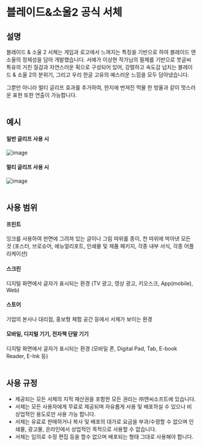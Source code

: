 # 블레이드&소울2 공식 서체

## 설명

블레이드 & 소울 2 서체는 게임과 로고에서 느껴지는 특징을 기반으로 하여 블레이드 앤 소울의 정체성을 담아 개발했습니다.
서예가 이상현 작가님의 필체를 기반으로 붓글씨 특유의 거친 질감과 자연스러운 획으로 구성되어 있어,
강렬하고 속도감 넘치는 블레이드 & 소울 2의 분위기, 그리고 우리 한글 고유의 예스러운 느낌을 모두 담아냈습니다.

그뿐만 아니라 멀티 글리프 효과를 추가하여, 한지에 번져진 먹물 한 방울과 같이 멋스러운 표현 또한 연출이 가능합니다.
<br>
<br>

## 예시
#### 일반 글리프 사용 시
![image](https://user-images.githubusercontent.com/30710021/206647698-0a114ac3-5bc3-4e7f-bab8-e3a4d65bd42a.png)
#### 멀티 글리프 사용 시
![image](https://user-images.githubusercontent.com/30710021/206647783-4f8bc495-d22b-4751-ae20-800c5688680a.png)
<br> 
<br>

## 사용 범위 
#### 프린트
잉크를 사용하여 판면에 그려져 있는 글이나 그림 따위를 종이, 천 따위에 박아낸 모든 것
(포스터, 브로슈어, 에뉴얼리포트, 인쇄물 및 제품 패키지, 각종 내부 서식, 각종 어플리케이션)
#### 스크린
디지털 화면에서 글자가 표시되는 환경
(TV 광고, 영상 광고, 키오스크, App(mobile), Web)
#### 스토어
기업의 본사나 대리점, 홍보형 체험 공간 등에서 서체가 보이는 환경 
#### 모바일, 디지털 기기, 전자책 단말 기기
디지털 화면에서 글자가 표시되는 환경
(모바일 폰, Digital Pad, Tab, E-book Reader, E-Ink 등) 
<br>
<br>

## 사용 규정
- 제공되는 모든 서체의 지적 재산권을 포함한 모든 권리는 ㈜엔씨소프트에 있습니다.
- 서체는 모든 사용자에게 무료로 제공되며 자유롭게 사용 및 배포하실 수 있으나 비상업적인 용도로만 사용 가능 합니다.
- 서체는 유료로 판매하거나 복사 및 배포의 대가로 요금을 부과/수령할 수 없으며 인쇄물, 광고물, 온라인에서 상업적인 목적으로 사용할 수 없습니다.
- 서체는 임의로 수정 편집 등을 할수 없으며 배포되는 형태 그대로 사용해야 합니다.
